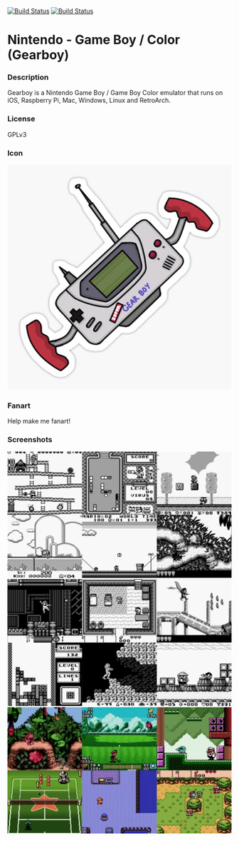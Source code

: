 [![Build Status](https://travis-ci.org/kodi-game/game.libretro.gearboy.svg?branch=master)](https://travis-ci.org/kodi-game/game.libretro.gearboy)
[![Build Status](https://ci.appveyor.com/api/projects/status/github/kodi-game/game.libretro.gearboy?svg=true)](https://ci.appveyor.com/project/kodi-game/game-libretro-gearboy)

# Nintendo - Game Boy / Color (Gearboy)

### Description

Gearboy is a Nintendo Game Boy / Game Boy Color emulator that runs on iOS, Raspberry Pi, Mac, Windows, Linux and RetroArch.

### License

GPLv3

### Icon

![Nintendo - Game Boy / Color (Gearboy) icon](game.libretro.gearboy/resources/icon.png)

### Fanart

Help make me fanart!

### Screenshots

![Nintendo - Game Boy / Color (Gearboy) screenshot](game.libretro.gearboy/resources/screenshot-01.jpg)
![Nintendo - Game Boy / Color (Gearboy) screenshot](game.libretro.gearboy/resources/screenshot-02.jpg)
![Nintendo - Game Boy / Color (Gearboy) screenshot](game.libretro.gearboy/resources/screenshot-03.jpg)
